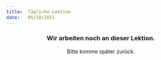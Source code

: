 ```yaml
---
title:  Tägliche Lektion
date:   05/10/2021
---
```


### <center>Wir arbeiten noch an dieser Lektion.</center>
<center>Bitte komme später zurück.</center>